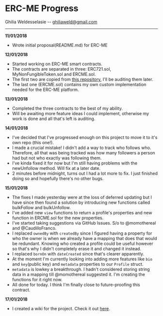 # ERC-ME Progress
Ghilia Weldesselasie -- <a href='mailto:ghiliaweld@gmail.com'>ghiliaweld@gmail.com</a>

---
**11/01/2018**
- Wrote initial proposal(README.md) for ERC-ME

**12/01/2018**
- Started working on ERC-ME smart contracts.
- The contracts are separated in three: ERC721.sol, MyNonFungibleToken.sol and ERCME.sol.
- The first two are copied from [this repository](https://github.com/m0t0k1ch1/ERC721-token-sample), I'll be auditing them later.
- The last one (ERCME.sol) contains my own custom implementation needed for the ERC-ME platform.

**13/01/2018**
- Completed the three contracts to the best of my ability.
- Will be awaiting more feature ideas I could implement, otherwise my work is done and all that's left is auditing.

**14/01/2018**
- I've decided that I've progressed enough on this project to move it to it's own repo (this one!).
- I made a crucial mistake! I didn't add a way to track who follows who. Therefore, all that was being tracked was how many followers a person had but not who exactly was following them.
- I've kinda fixed it for now but I'm still having problems with the newUnfollow method. Will fix at a later date.
- 2 minutes before midnight, turns out I had a lot more to fix. I just finished doing so and hopefully there's no other bugs.

**15/01/2018**
- The fixes I made yesterday were at the loss of deferred updating but I have since then found a solution by introducing new functions called bulkFollow and bulkUnfollow.
- I've added new `view` functions to return a profile's properties and new function in ERCME.sol for the new properties.
- I've started taking suggestions via GitHub Issues. S/o to @momothereal and @CaudilloFranco.
- I replaced `ownedBy` with `createdBy` since I figured having a property for who the owner is when we already have a mapping that does that would be redundant. Knowing who created a profile could be useful however so that's why I didn't completely erase it and changed it instead.
- I replaced `bornOn` with `dateCreated` since that's clearer apparently.
- At the moment I'm currently looking into adding more features like `bio` and `key`(public key) and `metadata` properties to our `Profile` struct.
- `metadata` is lowkey a breakthrough. I hadn't considered storing string data in a mapping till @momothereal suggested it. I'm creating the functions for it right now.
- All done for today. I think I'm finally close to future-proofing this contract.

**17/01/2018**
- I created a wiki for the project. Check it out [here](https://github.com/ghiliweld/ERC-ME/wiki).
